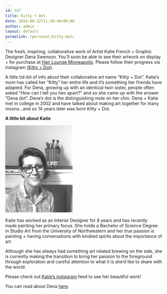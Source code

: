 ```yaml
---
id: 337
title: Kitty + Dot
date: 2016-08-22T11:30:44+00:00
author: admin
layout: default
permalink: /personal/kitty-dot/
---
```

The fresh, inspiring, collaborative work of Artist Katie French + Graphic Designer Dena Swenson. You&#8217;ll soon be able to see their artwork on display + for purchase at [Hair Lounge Minneapolis](http://hairloungeminneapolis.com/). Please follow their progress via instagram [(Kitty + Dot)](https://www.instagram.com/kittyanddot/).

A little tid-bit of info about their collaborative art name “Kitty + Dot”. Katie’s mom has called her “Kitty” her entire life and it’s something her friends have adapted. For Dena, growing up with an identical twin sister, people often asked “How can I tell you two apart?” and so she came up with the answer “Dena dot”. Dena&#8217;s dot is the distinguishing mole on her chin. Dena + Katie met in college in 2002 and have talked about making art together for many moons&#8230;and so 14 years later was born Kitty + Dot.

**A little bit about Katie**

<a href="/personal/kitty-dot/katie-french-3-k/" rel="attachment wp-att-341"><img class="size-full wp-image-341 alignleft" src="/wp-content/uploads/2016/08/KATIE-FRENCH-3-k.jpg" alt="KATIE-FRENCH" width="216" height="280" /></a>

Katie has worked as an Interior Designer for 8 years and has recently made painting her primary focus. She holds a Bachelor of Science Degree in Studio Art from the University of Northwestern and her true passion is painting + having conversations with kindred spirits about the importance of art.

Although she has always had something art related brewing on the side, she is currently making the transition to bring her passion to the foreground through exploration and careful attention to what it is she’d like to share with the world.

Please check out [Katie’s instagram](https://www.instagram.com/katiefrench_art/) feed to see her beautiful work!

You can read about Dena [here](/about/).

